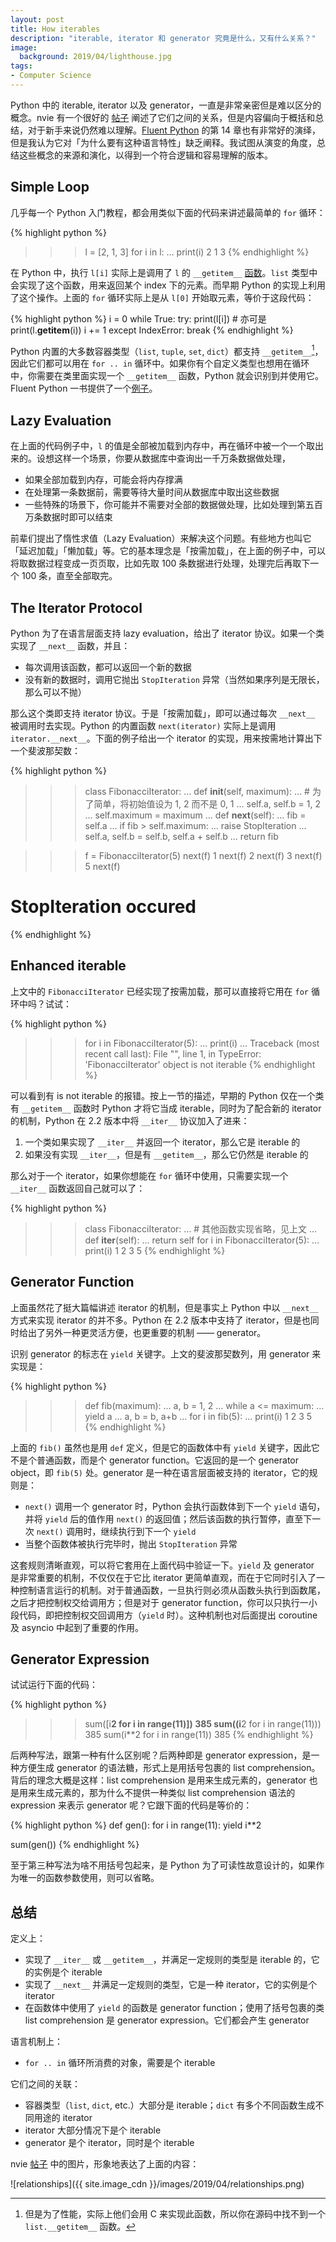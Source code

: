 ```yaml
---
layout: post
title: How iterables
description: "iterable, iterator 和 generator 究竟是什么，又有什么关系？"
image:
  background: 2019/04/lighthouse.jpg
tags: 
- Computer Science
---
```


Python 中的 iterable, iterator 以及 generator，一直是非常亲密但是难以区分的概念。nvie 有一个很好的 [帖子][nvie-post] 阐述了它们之间的关系，但是内容偏向于概括和总结，对于新手来说仍然难以理解。[Fluent Python][fluent-python-oreilly] 的第 14 章也有非常好的演绎，但是我认为它对「为什么要有这种语言特性」缺乏阐释。我试图从演变的角度，总结这些概念的来源和演化，以得到一个符合逻辑和容易理解的版本。

<!--more-->

## Simple Loop

几乎每一个 Python 入门教程，都会用类似下面的代码来讲述最简单的 `for` 循环：

{% highlight python %}
>>> l = [2, 1, 3]
>>> for i in l:
...     print(i)
2
1
3
{% endhighlight %}

在 Python 中，执行 `l[i]` 实际上是调用了 `l` 的 `__getitem__` [函数][get-item-docs]。`list` 类型中会实现了这个函数，用来返回某个 index 下的元素。而早期 Python 的实现上利用了这个操作。上面的 `for` 循环实际上是从 `l[0]` 开始取元素，等价于这段代码：

{% highlight python %}
i = 0
while True:
    try:
        print(l[i])  # 亦可是 print(l.__getitem__(i))
        i += 1
    except IndexError:
        break
{% endhighlight %}

Python 内置的大多数容器类型（`list`, `tuple`, `set`, `dict`）都支持 `__getitem__`[^1]，因此它们都可以用在 `for .. in` 循环中。如果你有个自定义类型也想用在循环中，你需要在类里面实现一个 `__getitem__` 函数，Python 就会识别到并使用它。Fluent Python 一书提供了一个[例子][sentence-iter-example]。

## Lazy Evaluation

在上面的代码例子中，`l` 的值是全部被加载到内存中，再在循环中被一个一个取出来的。设想这样一个场景，你要从数据库中查询出一千万条数据做处理，

* 如果全部加载到内存，可能会将内存撑满
* 在处理第一条数据前，需要等待大量时间从数据库中取出这些数据
* 一些特殊的场景下，你可能并不需要对全部的数据做处理，比如处理到第五百万条数据时即可以结束

前辈们提出了惰性求值（Lazy Evaluation）来解决这个问题。有些地方也叫它「延迟加载」「懒加载」等。它的基本理念是「按需加载」，在上面的例子中，可以将取数据过程变成一页页取，比如先取 100 条数据进行处理，处理完后再取下一个 100 条，直至全部取完。

## The Iterator Protocol

Python 为了在语言层面支持 lazy evaluation，给出了 iterator 协议。如果一个类实现了 `__next__` 函数，并且：

* 每次调用该函数，都可以返回一个新的数据
* 没有新的数据时，调用它抛出 `StopIteration` 异常（当然如果序列是无限长，那么可以不抛）

那么这个类即支持 iterator 协议。于是「按需加载」，即可以通过每次 `__next__` 被调用时去实现。Python 的内置函数 `next(iterator)` 实际上是调用 `iterator.__next__`。下面的例子给出一个 iterator 的实现，用来按需地计算出下一个斐波那契数：

{% highlight python %}
>>> class FibonacciIterator:
...     def __init__(self, maximum):
...         # 为了简单，将初始值设为 1, 2 而不是 0, 1
...         self.a, self.b = 1, 2
...         self.maximum = maximum
...     def __next__(self):
...         fib = self.a
...         if fib > self.maximum:
...             raise StopIteration
...         self.a, self.b = self.b, self.a + self.b
...         return fib
        
>>> f = FibonacciIterator(5)
>>> next(f)
1
>>> next(f)
2
>>> next(f)
3
>>> next(f)
5
>>> next(f)
# StopIteration occured
{% endhighlight %}

## Enhanced iterable

上文中的 `FibonacciIterator` 已经实现了按需加载，那可以直接将它用在 `for` 循环中吗？试试：

{% highlight python %}
>>> for i in FibonacciIterator(5):
...     print(i)
... 
Traceback (most recent call last):
  File "<stdin>", line 1, in <module>
TypeError: 'FibonacciIterator' object is not iterable
{% endhighlight %}

可以看到有 is not iterable 的报错。按上一节的描述，早期的 Python 仅在一个类有 `__getitem__` 函数时 Python 才将它当成 iterable，同时为了配合新的 iterator 的机制，Python 在 2.2 版本中将 `__iter__` 协议加入了进来：

1. 一个类如果实现了 `__iter__` 并返回一个 iterator，那么它是 iterable 的
2. 如果没有实现 `__iter__`，但是有 `__getitem__`，那么它仍然是 iterable 的

那么对于一个 iterator，如果你想能在 `for` 循环中使用，只需要实现一个 `__iter__` 函数返回自己就可以了：

{% highlight python %}
>>> class FibonacciIterator:
...     # 其他函数实现省略，见上文
...     def __iter__(self):
...         return self
>>> for i in FibonacciIterator(5):
...     print(i)
1
2
3
5
{% endhighlight %}

## Generator Function

上面虽然花了挺大篇幅讲述 iterator 的机制，但是事实上 Python 中以 `__next__` 方式来实现 iterator 的并不多。Python 在 2.2 版本中支持了 iterator，但是也同时给出了另外一种更灵活方便，也更重要的机制 —— generator。

识别 generator 的标志在 `yield` 关键字。上文的斐波那契数列，用 generator 来实现是：

{% highlight python %}
>>> def fib(maximum):
...     a, b = 1, 2
...     while a <= maximum:
...         yield a
...         a, b = b, a+b
...
>>> for i in fib(5):
...     print(i)
1
2
3
5
{% endhighlight %}

上面的 `fib()` 虽然也是用 `def` 定义，但是它的函数体中有 `yield` 关键字，因此它不是个普通函数，而是个 generator function。它返回的是一个 generator object，即 `fib(5)` 处。generator 是一种在语言层面被支持的 iterator，它的规则是：

* `next()` 调用一个 generator 时，Python 会执行函数体到下一个 `yield` 语句，并将 `yield` 后的值作用 `next()` 的返回值；然后该函数的执行暂停，直至下一次 `next()` 调用时，继续执行到下一个 `yield`
* 当整个函数体被执行完毕时，抛出 `StopIteration` 异常

这套规则清晰直观，可以将它套用在上面代码中验证一下。`yield` 及 generator 是非常重要的机制，不仅仅在于它比 iterator 更简单直观，而在于它同时引入了一种控制语言运行的机制。对于普通函数，一旦执行则必须从函数头执行到函数尾，之后才把控制权交给调用方；但是对于 generator function，你可以只执行一小段代码，即把控制权交回调用方（`yield` 时）。这种机制也对后面提出 coroutine 及 asyncio 中起到了重要的作用。

## Generator Expression

试试运行下面的代码：

{% highlight python %}
>>> sum([i**2 for i in range(11)])
385
>>> sum((i**2 for i in range(11)))
385
>>> sum(i**2 for i in range(11))
385
{% endhighlight %}

后两种写法，跟第一种有什么区别呢？后两种即是 generator expression，是一种方便生成 generator 的语法糖，形式上是用括号包裹的 list comprehension。背后的理念大概是这样：list comprehension 是用来生成元素的，generator 也是用来生成元素的，那为什么不提供一种类似 list comprehension 语法的 expression 来表示 generator 呢？它跟下面的代码是等价的：

{% highlight python %}
def gen():
    for i in range(11):
        yield i**2

sum(gen())
{% endhighlight %}

至于第三种写法为啥不用括号包起来，是 Python 为了可读性故意设计的，如果作为唯一的函数参数使用，则可以省略。

## 总结

定义上：

* 实现了 `__iter__` 或 `__getitem__`，并满足一定规则的类型是 iterable 的，它的实例是个 iterable
* 实现了 `__next__` 并满足一定规则的类型，它是一种 iterator，它的实例是个 iterator
* 在函数体中使用了 `yield` 的函数是 generator function；使用了括号包裹的类 list comprehension 是 generator expression。它们都会产生 generator

语言机制上：

* `for .. in` 循环所消费的对象，需要是个 iterable

它们之间的关联：

* 容器类型（`list`, `dict`, etc.）大部分是 iterable；`dict` 有多个不同函数生成不同用途的 iterator
* iterator 大部分情况下是个 iterable
* generator 是个 iterator，同时是个 iterable

nvie [帖子][nvie-post] 中的图片，形象地表达了上面的内容：

![relationships]({{ site.image_cdn }}/images/2019/04/relationships.png)


[nvie-post]: https://nvie.com/posts/iterators-vs-generators/
[fluent-python-oreilly]: http://shop.oreilly.com/product/0636920032519.do
[get-item-docs]: https://docs.python.org/3/reference/datamodel.html#object.__getitem__
[sentence-iter-example]: https://github.com/fluentpython/example-code/blob/master/14-it-generator/sentence_iter.py

[^1]: 但是为了性能，实际上他们会用 C 来实现此函数，所以你在源码中找不到一个 `list.__getitem__` 函数。
